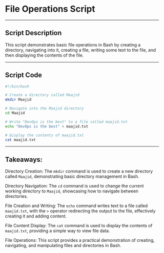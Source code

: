 # File Operations Script

---

## Script Description

This script demonstrates basic file operations in Bash by creating a directory, navigating into it, creating a file, writing some text to the file, and then displaying the contents of the file.

---

## Script Code

```bash
#!/bin/bash

# Create a directory called Maajid
mkdir Maajid

# Navigate into the Maajid directory
cd Maajid

# Write "DevOps is the best" to a file called maajid.txt
echo "DevOps is the best" > maajid.txt

# Display the contents of maajid.txt
cat maajid.txt
```
---

## Takeaways:

Directory Creation: The `mkdir` command is used to create a new directory called `Maajid`, demonstrating basic directory management in Bash.

Directory Navigation: The `cd` command is used to change the current working directory to `Maajid`, showcasing how to navigate between directories.

File Creation and Writing: The `echo` command writes text to a file called `maajid.txt`, with the `>` operator redirecting the output to the file, effectively creating it and adding content.

File Content Display: The `cat` command is used to display the contents of `maajid.txt`, providing a simple way to view file data.

File Operations: This script provides a practical demonstration of creating, navigating, and manipulating files and directories in Bash.
